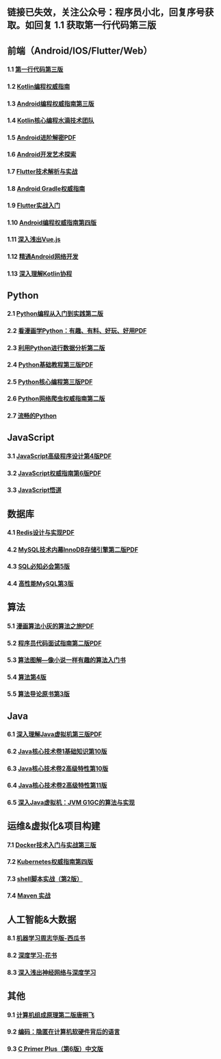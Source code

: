 ## 链接已失效，关注公众号：程序员小北，回复序号获取。如回复 1.1 获取第一行代码第三版

## 前端（Android/IOS/Flutter/Web）
#### 1.1 [第一行代码第三版](http://blogss.cn/article/24)
#### 1.2 [Kotlin编程权威指南](http://blogss.cn/article/31)
#### 1.3 [Android编程权威指南第三版](http://blogss.cn/article/32)
#### 1.4 [Kotlin核心编程水滴技术团队](http://blogss.cn/article/30)
#### 1.5 [Android进阶解密PDF](http://blogss.cn/article/21)
#### 1.6 [Android开发艺术探索](http://blogss.cn/article/16)
#### 1.7 [Flutter技术解析与实战](http://blogss.cn/article/24)
#### 1.8 [Android Gradle权威指南](http://blogss.cn/article/46)
#### 1.9 [Flutter实战入门](http://blogss.cn/article/54)
#### 1.10 [Android编程权威指南第四版](http://blogss.cn/article/58)
#### 1.11 [深入浅出Vue.js](http://blogss.cn/article/59)
#### 1.12 [精通Android网络开发](http://blogss.cn/article/66)
#### 1.13 [深入理解Kotlin协程](http://blogss.cn/article/68)


## Python
#### 2.1 [Python编程从入门到实践第二版](http://blogss.cn/article/26)
#### 2.2 [看漫画学Python：有趣、有料、好玩、好用PDF](http://blogss.cn/article/28)
#### 2.3 [利用Python进行数据分析第二版](http://blogss.cn/article/33)
#### 2.4 [Python基础教程第三版PDF](http://blogss.cn/article/35)
#### 2.5 [Python核心编程第三版PDF](http://blogss.cn/article/36)
#### 2.6 [Python网络爬虫权威指南第二版]()
#### 2.7 [流畅的Python](http://blogss.cn/article/50)

## JavaScript
#### 3.1 [JavaScript高级程序设计第4版PDF](http://blogss.cn/article/25)
#### 3.2 [JavaScript权威指南第6版PDF](http://blogss.cn/article/29)
#### 3.3 [JavaScript悟道](http://blogss.cn/article/67)

## 数据库
#### 4.1 [Redis设计与实现PDF](http://blogss.cn/article/19)
#### 4.2 [MySQL技术内幕InnoDB存储引擎第二版PDF](http://blogss.cn/article/18)
#### 4.3 [SQL必知必会第5版](http://blogss.cn/article/60)
#### 4.4 [高性能MySQL第3版](http://blogss.cn/article/61)

## 算法
#### 5.1 [漫画算法小灰的算法之旅PDF](http://blogss.cn/article/27)
#### 5.2 [程序员代码面试指南第二版PDF](http://blogss.cn/article/22)
#### 5.3 [算法图解—像小说一样有趣的算法入门书](http://blogss.cn/article/43)
#### 5.4 [算法第4版](http://blogss.cn/article/64)
#### 5.5 [算法导论原书第3版](http://blogss.cn/article/69)

## Java
#### 6.1 [深入理解Java虚拟机第三版PDF](http://blogss.cn/article/34)
#### 6.2 [Java核心技术卷1基础知识第10版](http://blogss.cn/article/51)
#### 6.3 [Java核心技术卷2高级特性第10版](http://blogss.cn/article/52)
#### 6.4 [Java核心技术卷2高级特性第11版](http://blogss.cn/article/63)
#### 6.5 [深入Java虚拟机：JVM G1GC的算法与实现]()

## 运维&虚拟化&项目构建
#### 7.1 [Docker技术入门与实战第三版](http://blogss.cn/article/39)
#### 7.2 [Kubernetes权威指南第四版](http://blogss.cn/article/40)
#### 7.3 [shell脚本实战（第2版）](http://blogss.cn/article/45)
#### 7.4 [Maven 实战](http://blogss.cn/article/47)

## 人工智能&大数据
#### 8.1 [机器学习周志华版-西瓜书](http://blogss.cn/article/41)
#### 8.2 [深度学习-花书](http://blogss.cn/article/42)
#### 8.3 [深入浅出神经网络与深度学习](http://blogss.cn/article/65)

## 其他
#### 9.1 [计算机组成原理第二版唐朔飞](http://blogss.cn/article/17)
#### 9.2 [编码：隐匿在计算机软硬件背后的语言](http://blogss.cn/article/57)
#### 9.3 [C Primer Plus（第6版）中文版](http://blogss.cn/article/62)
